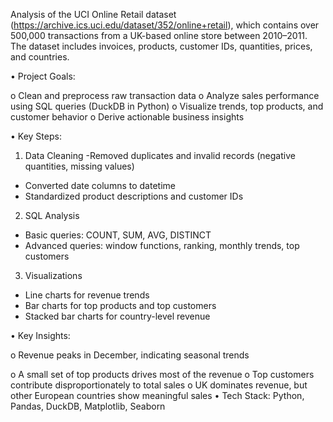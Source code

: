 Analysis of the UCI Online Retail dataset (https://archive.ics.uci.edu/dataset/352/online+retail), which contains over 500,000 transactions from a UK-based online store between 2010–2011. The dataset includes invoices, products, customer IDs, quantities, prices, and countries. 

•	Project Goals:

o	Clean and preprocess raw transaction data
o	Analyze sales performance using SQL queries (DuckDB in Python)
o	Visualize trends, top products, and customer behavior
o	Derive actionable business insights

•	Key Steps:

1.	Data Cleaning
-Removed duplicates and invalid records (negative quantities, missing values)
-	Converted date columns to datetime
-	Standardized product descriptions and customer IDs
  
2.	SQL Analysis
-	Basic queries: COUNT, SUM, AVG, DISTINCT
-	Advanced queries: window functions, ranking, monthly trends, top customers
  
3.	Visualizations
-	Line charts for revenue trends
-	Bar charts for top products and top customers
-	Stacked bar charts for country-level revenue


•	Key Insights:

o	Revenue peaks in December, indicating seasonal trends

o	A small set of top products drives most of the revenue
o	Top customers contribute disproportionately to total sales
o	UK dominates revenue, but other European countries show meaningful sales
•	Tech Stack: Python, Pandas, DuckDB, Matplotlib, Seaborn



